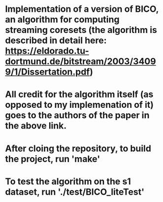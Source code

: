 # Implementation of a version of BICO, an algorithm for computing streaming coresets (the algorithm is described in detail here: https://eldorado.tu-dortmund.de/bitstream/2003/34099/1/Dissertation.pdf)
#
# All credit for the algorithm itself (as opposed to my implemenation of it) goes to the authors of the paper in the above link.
#
# After cloing the repository, to build the project, run 'make'
#
# To test the algorithm on the s1 dataset, run './test/BICO_liteTest'

